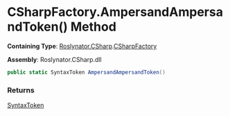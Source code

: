 # CSharpFactory\.AmpersandAmpersandToken\(\) Method

**Containing Type**: [Roslynator.CSharp](../../README.md)\.[CSharpFactory](../README.md)

**Assembly**: Roslynator\.CSharp\.dll

```csharp
public static SyntaxToken AmpersandAmpersandToken()
```

### Returns

[SyntaxToken](https://docs.microsoft.com/en-us/dotnet/api/microsoft.codeanalysis.syntaxtoken)

